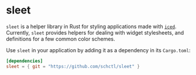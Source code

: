 # sleet

`sleet` is a helper library in Rust for styling applications made with [`iced`]. Currently, `sleet`
provides helpers for dealing with widget stylesheets, and definitions for a few common color schemes.

Use `sleet` in your application by adding it as a dependency in its `Cargo.toml`:

```toml
[dependencies]
sleet = { git = "https://github.com/schctl/sleet" }
```

[`iced`]: https://github.com/iced-rs/iced/
